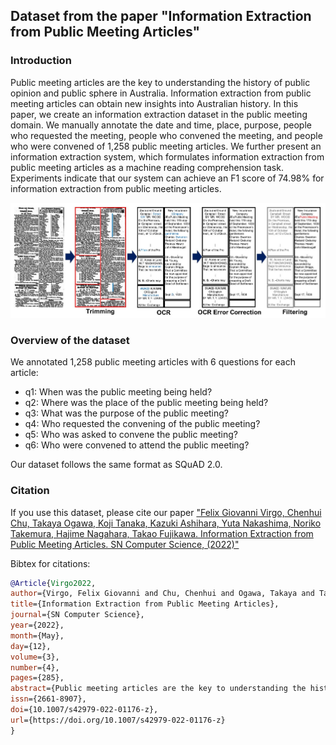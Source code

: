 Dataset from the paper "Information Extraction from Public Meeting Articles" 
------

### Introduction

Public meeting articles are the key to understanding the history of public opinion and public sphere in Australia. Information extraction from public meeting articles can obtain new insights into Australian history. In this paper, we create an information extraction dataset in the public meeting domain. We manually annotate the date and time, place, purpose, people who requested the meeting, people who convened the meeting, and people who were convened of 1,258 public meeting articles. We further present an information extraction system, which formulates information extraction from public meeting articles as a machine reading comprehension task. Experiments indicate that our system can achieve an F1 score of 74.98% for information extraction from public meeting articles.

![Overview](https://raw.githubusercontent.com/felixgiov/public-meeting/main/figures/overview.JPG)

### Overview of the dataset
We annotated 1,258 public meeting articles with 6 questions for each article:

- q1: When was the public meeting being held?
- q2: Where was the place of the public meeting being held?
- q3: What was the purpose of the public meeting?
- q4: Who requested the convening of the public meeting?
- q5: Who was asked to convene the public meeting?
- q6: Who were convened to attend the public meeting?

Our dataset follows the same format as SQuAD 2.0. 

### Citation
If you use this dataset, please cite our paper ["Felix Giovanni Virgo, Chenhui Chu, Takaya Ogawa, Koji Tanaka, Kazuki Ashihara, Yuta Nakashima, Noriko Takemura, Hajime Nagahara, Takao Fujikawa. Information Extraction from Public Meeting Articles. SN Computer Science, (2022)"](https://link.springer.com/article/10.1007/s42979-022-01176-z)

Bibtex for citations:

```bibtex
@Article{Virgo2022,
author={Virgo, Felix Giovanni and Chu, Chenhui and Ogawa, Takaya and Tanaka, Koji and Ashihara, Kazuki and Nakashima, Yuta and Takemura, Noriko and Nagahara, Hajime and Fujikawa, Takao},
title={Information Extraction from Public Meeting Articles},
journal={SN Computer Science},
year={2022},
month={May},
day={12},
volume={3},
number={4},
pages={285},
abstract={Public meeting articles are the key to understanding the history of public opinion and public sphere in Australia. Information extraction from public meeting articles can obtain new insights into Australian history. In this paper, we create an information extraction dataset in the public meeting domain. We manually annotate the date and time, place, purpose, people who requested the meeting, people who convened the meeting, and people who were convened of 1258 public meeting articles. We further present an information extraction system, which formulates information extraction from public meeting articles as a machine reading comprehension task. Experiments indicate that our system can achieve an F1 score of 74.98{\%} for information extraction from public meeting articles.},
issn={2661-8907},
doi={10.1007/s42979-022-01176-z},
url={https://doi.org/10.1007/s42979-022-01176-z}
}
```
